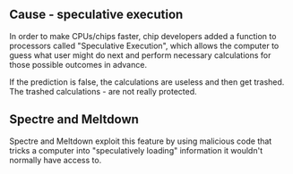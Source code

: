 ## Cause - speculative execution
In order to make CPUs/chips faster, chip developers added a function to processors called "Speculative Execution", which allows 
the computer to guess what user might do next and perform necessary calculations for those possible outcomes in advance.

If the prediction is false, the calculations are useless and then get trashed. The trashed calculations - are not really protected.

## Spectre and Meltdown
Spectre and Meltdown exploit this feature by using malicious code that tricks a computer into "speculatively loading" information
it wouldn't normally have access to.
